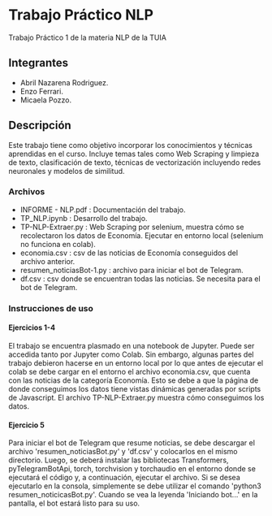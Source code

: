 # Trabajo Práctico NLP
Trabajo Práctico 1 de la materia NLP de la TUIA
## Integrantes
- Abril Nazarena Rodriguez.
- Enzo Ferrari.
- Micaela Pozzo.
## Descripción
Este trabajo tiene como objetivo incorporar los conocimientos y técnicas aprendidas en el curso. Incluye temas tales como Web Scraping y limpieza de texto, clasificación de texto, técnicas de vectorización incluyendo redes neuronales y modelos de similitud.
###  Archivos
- INFORME - NLP.pdf : Documentación del trabajo.
- TP_NLP.ipynb : Desarrollo del trabajo.
- TP-NLP-Extraer.py : Web Scraping por selenium, muestra cómo se recolectaron los datos de Economía. Ejecutar en entorno local (selenium no funciona en colab).
- economia.csv : csv de las noticias de Economía conseguidos del archivo anterior.
- resumen_noticiasBot-1.py : archivo para iniciar el bot de Telegram.
- df.csv : csv donde se encuentran todas las noticias. Se necesita para el bot de Telegram.

### Instrucciones de uso
#### Ejercicios 1-4
El trabajo se encuentra plasmado en una notebook de Jupyter. Puede ser accedida tanto por Jupyter como Colab. Sin embargo, algunas partes del trabajo debieron hacerse en un entorno local por lo que antes de ejecutar el colab se debe cargar en el entorno el archivo economia.csv, que cuenta con las noticias de la categoría Economía. Esto se debe a que la página de donde conseguimos los datos tiene vistas dinámicas generadas por scripts de Javascript. El archivo TP-NLP-Extraer.py muestra cómo conseguimos los datos.
#### Ejercicio 5
Para iniciar el bot de Telegram que resume noticias, se debe descargar el archivo 'resumen_noticiasBot.py' y 'df.csv' y colocarlos en el mismo directorio. Luego, se deberá instalar las bibliotecas Transformers, pyTelegramBotApi, torch, torchvision y torchaudio en el entorno donde se ejecutará el código y, a continuación, ejecutar el archivo. Si se desea ejecutarlo en la consola, simplemente se debe utilizar el comando 'python3 resumen_noticicasBot.py'. Cuando se vea la leyenda 'Iniciando bot...' en la pantalla, el bot estará listo para su uso.

